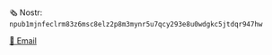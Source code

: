 🗞️ Nostr: `npub1mjnfeclrm83z6msc8elz2p8m3mynr5u7qcy293e8u0wdgkc5jtdqr947hw`

<a href="mailto:charlieroth4@gmail.com">📧 Email</a>
